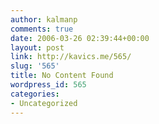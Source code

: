 ```yaml
---
author: kalmanp
comments: true
date: 2006-03-26 02:39:44+00:00
layout: post
link: http://kavics.me/565/
slug: '565'
title: No Content Found
wordpress_id: 565
categories:
- Uncategorized
---
```



